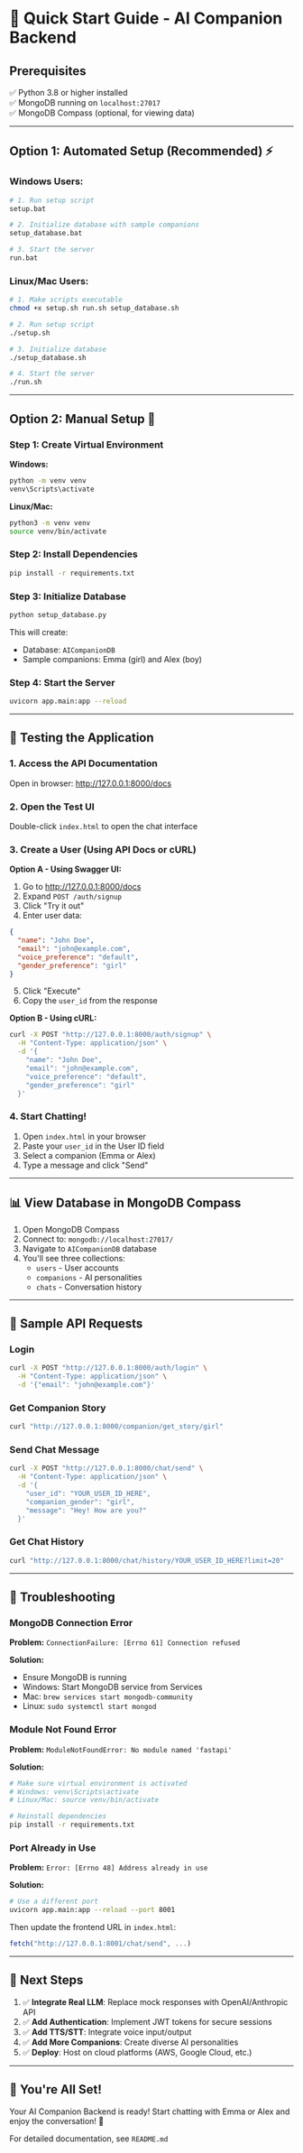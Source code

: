 # 🚀 Quick Start Guide - AI Companion Backend

## Prerequisites
✅ Python 3.8 or higher installed  
✅ MongoDB running on `localhost:27017`  
✅ MongoDB Compass (optional, for viewing data)

---

## Option 1: Automated Setup (Recommended) ⚡

### Windows Users:

```bash
# 1. Run setup script
setup.bat

# 2. Initialize database with sample companions
setup_database.bat

# 3. Start the server
run.bat
```

### Linux/Mac Users:

```bash
# 1. Make scripts executable
chmod +x setup.sh run.sh setup_database.sh

# 2. Run setup script
./setup.sh

# 3. Initialize database
./setup_database.sh

# 4. Start the server
./run.sh
```

---

## Option 2: Manual Setup 🔧

### Step 1: Create Virtual Environment

**Windows:**
```bash
python -m venv venv
venv\Scripts\activate
```

**Linux/Mac:**
```bash
python3 -m venv venv
source venv/bin/activate
```

### Step 2: Install Dependencies

```bash
pip install -r requirements.txt
```

### Step 3: Initialize Database

```bash
python setup_database.py
```

This will create:
- Database: `AICompanionDB`
- Sample companions: Emma (girl) and Alex (boy)

### Step 4: Start the Server

```bash
uvicorn app.main:app --reload
```

---

## 🎯 Testing the Application

### 1. Access the API Documentation
Open in browser: http://127.0.0.1:8000/docs

### 2. Open the Test UI
Double-click `index.html` to open the chat interface

### 3. Create a User (Using API Docs or cURL)

**Option A - Using Swagger UI:**
1. Go to http://127.0.0.1:8000/docs
2. Expand `POST /auth/signup`
3. Click "Try it out"
4. Enter user data:
```json
{
  "name": "John Doe",
  "email": "john@example.com",
  "voice_preference": "default",
  "gender_preference": "girl"
}
```
5. Click "Execute"
6. Copy the `user_id` from the response

**Option B - Using cURL:**
```bash
curl -X POST "http://127.0.0.1:8000/auth/signup" \
  -H "Content-Type: application/json" \
  -d '{
    "name": "John Doe",
    "email": "john@example.com",
    "voice_preference": "default",
    "gender_preference": "girl"
  }'
```

### 4. Start Chatting!

1. Open `index.html` in your browser
2. Paste your `user_id` in the User ID field
3. Select a companion (Emma or Alex)
4. Type a message and click "Send"

---

## 📊 View Database in MongoDB Compass

1. Open MongoDB Compass
2. Connect to: `mongodb://localhost:27017/`
3. Navigate to `AICompanionDB` database
4. You'll see three collections:
   - `users` - User accounts
   - `companions` - AI personalities
   - `chats` - Conversation history

---

## 🎨 Sample API Requests

### Login
```bash
curl -X POST "http://127.0.0.1:8000/auth/login" \
  -H "Content-Type: application/json" \
  -d '{"email": "john@example.com"}'
```

### Get Companion Story
```bash
curl "http://127.0.0.1:8000/companion/get_story/girl"
```

### Send Chat Message
```bash
curl -X POST "http://127.0.0.1:8000/chat/send" \
  -H "Content-Type: application/json" \
  -d '{
    "user_id": "YOUR_USER_ID_HERE",
    "companion_gender": "girl",
    "message": "Hey! How are you?"
  }'
```

### Get Chat History
```bash
curl "http://127.0.0.1:8000/chat/history/YOUR_USER_ID_HERE?limit=20"
```

---

## 🔧 Troubleshooting

### MongoDB Connection Error
**Problem:** `ConnectionFailure: [Errno 61] Connection refused`

**Solution:**
- Ensure MongoDB is running
- Windows: Start MongoDB service from Services
- Mac: `brew services start mongodb-community`
- Linux: `sudo systemctl start mongod`

### Module Not Found Error
**Problem:** `ModuleNotFoundError: No module named 'fastapi'`

**Solution:**
```bash
# Make sure virtual environment is activated
# Windows: venv\Scripts\activate
# Linux/Mac: source venv/bin/activate

# Reinstall dependencies
pip install -r requirements.txt
```

### Port Already in Use
**Problem:** `Error: [Errno 48] Address already in use`

**Solution:**
```bash
# Use a different port
uvicorn app.main:app --reload --port 8001
```

Then update the frontend URL in `index.html`:
```javascript
fetch("http://127.0.0.1:8001/chat/send", ...)
```

---

## 📝 Next Steps

1. ✅ **Integrate Real LLM**: Replace mock responses with OpenAI/Anthropic API
2. ✅ **Add Authentication**: Implement JWT tokens for secure sessions
3. ✅ **Add TTS/STT**: Integrate voice input/output
4. ✅ **Add More Companions**: Create diverse AI personalities
5. ✅ **Deploy**: Host on cloud platforms (AWS, Google Cloud, etc.)

---

## 🎉 You're All Set!

Your AI Companion Backend is ready! Start chatting with Emma or Alex and enjoy the conversation! 🚀

For detailed documentation, see `README.md`
